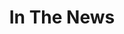 ---
layout: "single"
title: "In The News"
permalink: /inthenews/
classes: "wide"
author_profile: true
---